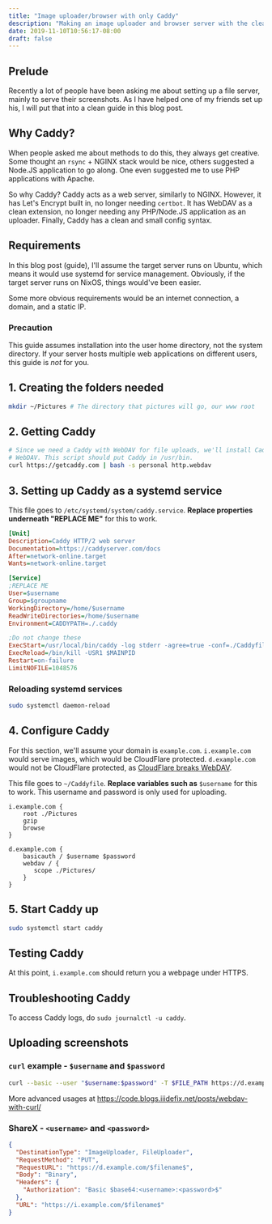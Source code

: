 ```yaml
---
title: "Image uploader/browser with only Caddy"
description: "Making an image uploader and browser server with the cleanest stack ever"
date: 2019-11-10T10:56:17-08:00
draft: false
---
```


## Prelude

Recently a lot of people have been asking me about setting up a file server, mainly to serve their screenshots. As I have helped one of my friends set up his, I will put that into a clean guide in this blog post.

## Why Caddy?

When people asked me about methods to do this, they always get creative. Some thought an `rsync` + NGINX stack would be nice, others suggested a Node.JS application to go along. One even suggested me to use PHP applications with Apache.

So why Caddy? Caddy acts as a web server, similarly to NGINX. However, it has Let's Encrypt built in, no longer needing `certbot`. It has WebDAV as a clean extension, no longer needing any PHP/Node.JS application as an uploader. Finally, Caddy has a clean and small config syntax.

## Requirements

In this blog post (guide), I'll assume the target server runs on Ubuntu, which means it would use systemd for service management. Obviously, if the target server runs on NixOS, things would've been easier.

Some more obvious requirements would be an internet connection, a domain, and a static IP.

### Precaution

This guide assumes installation into the user home directory, not the system directory. If your server hosts multiple web applications on different users, this guide is *not* for you.

## 1. Creating the folders needed

```sh
mkdir ~/Pictures # The directory that pictures will go, our www root
```

## 2. Getting Caddy

```sh
# Since we need a Caddy with WebDAV for file uploads, we'll install Caddy with
# WebDAV. This script should put Caddy in /usr/bin.
curl https://getcaddy.com | bash -s personal http.webdav
```

## 3. Setting up Caddy as a systemd service

This file goes to `/etc/systemd/system/caddy.service`. **Replace properties underneath "REPLACE ME"** for this to work.

```ini
[Unit]
Description=Caddy HTTP/2 web server
Documentation=https://caddyserver.com/docs
After=network-online.target
Wants=network-online.target

[Service]
;REPLACE ME
User=$username
Group=$groupname
WorkingDirectory=/home/$username
ReadWriteDirectories=/home/$username
Environment=CADDYPATH=./.caddy

;Do not change these
ExecStart=/usr/local/bin/caddy -log stderr -agree=true -conf=./Caddyfile -root=./.caddy
ExecReload=/bin/kill -USR1 $MAINPID
Restart=on-failure
LimitNOFILE=1048576
```

### Reloading systemd services

```sh
sudo systemctl daemon-reload
```

## 4. Configure Caddy

For this section, we'll assume your domain is `example.com`. `i.example.com` would serve images, which would be CloudFlare protected. `d.example.com` would not be CloudFlare protected, as [CloudFlare breaks WebDAV](https://github.com/cloudflare/cloudflared/issues/69).

This file goes to `~/Caddyfile`. **Replace variables such as** `$username` for this to work. This username and password is only used for uploading.

```
i.example.com {
    root ./Pictures
    gzip
    browse
}

d.example.com {
    basicauth / $username $password
    webdav / {
       scope ./Pictures/
    }
}
```

## 5. Start Caddy up

```sh
sudo systemctl start caddy
```

## Testing Caddy

At this point, `i.example.com` should return you a webpage under HTTPS.

## Troubleshooting Caddy

To access Caddy logs, do `sudo journalctl -u caddy`.

## Uploading screenshots

### `curl` example - `$username` and `$password`

```sh
curl --basic --user "$username:$password" -T $FILE_PATH https://d.example.com/
```

More advanced usages at https://code.blogs.iiidefix.net/posts/webdav-with-curl/

### ShareX - `<username>` and `<password>`

```json
{
  "DestinationType": "ImageUploader, FileUploader",
  "RequestMethod": "PUT",
  "RequestURL": "https://d.example.com/$filename$",
  "Body": "Binary",
  "Headers": {
    "Authorization": "Basic $base64:<username>:<password>$"
  },
  "URL": "https://i.example.com/$filename$"
}
```
